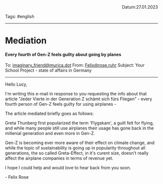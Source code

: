 <p align="right">Datum:27.01.2023</p>

Tags: #english 

---
# Mediation
#### Every fourth of Gen-Z feels guilty about going by planes

To: imaginary_friend@murica.dot
From: Felix@rose.ruhr
Subject: Your School Project - state of affairs in Germany

---

Hello Lucy, 

I'm writing this e-mail in response to you requesting the info about that article "Jeder Vierte in der Generation Z schämt sich fürs Fliegen" - every fourth person of Gen-Z feels guilty for using airplanes - 

The article mediated briefly goes as follows:

Greta Thunberg first popularized the term 'Flygskam', a guilt felt for flying, and while many people still use airplanes their usage has gone back in the millenial generation and even more in Gen-Z.

Gen-Z is becoming ever more aware of their effect on climate change, and while the topic of sustainability is going up in popularity throughout all generations, the so called Greta-Effect, in it's curent size,  doesn't really affect the airplane companies in terms of revenue yet.

I hope I could help and would love to hear back from you soon.

\- Felix Rose